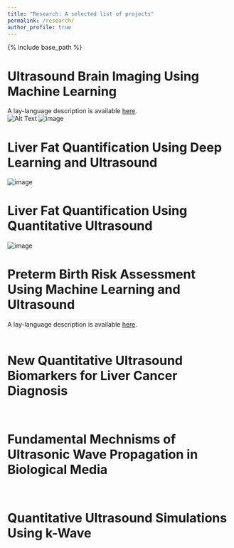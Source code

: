 ```yaml
---
title: "Research: A selected list of projects"
permalink: /research/
author_profile: true
---
```


{% include base_path %}

Ultrasound Brain Imaging Using Machine Learning
===
A lay-language description is available [here](https://acoustics.org/1abab9-extracting-human-skull-properties-by-using-ultrasound-and-artificial-intelligence/).<br>
![Alt Text](https://acoustics.org/wp-content/uploads/2021/11/skull_animation.gif)
![image](https://user-images.githubusercontent.com/97316752/148725477-17641cb6-8871-4c7f-b55d-586654ae733b.png)
<br>

Liver Fat Quantification Using Deep Learning and Ultrasound
===
![image](https://pubs.rsna.org/cms/10.1148/radiol.2020191160/asset/images/large/radiol.2020191160.va.jpeg)
<br>

Liver Fat Quantification Using Quantitative Ultrasound
===
![image](https://pubs.rsna.org/cms/10.1148/radiol.2020191152/asset/images/large/radiol.2020191152.va.jpeg)
<br>

Preterm Birth Risk Assessment Using Machine Learning and Ultrasound
===
A lay-language description is available [here](https://acoustics.org/1pbab5-predicting-spontaneous-preterm-birth-risk-is-improved-when-quantitative-ultrasound-data-are-included-with-prior-clinical-data/).<br>
<br>

New Quantitative Ultrasound Biomarkers for Liver Cancer Diagnosis
===
<br>

Fundamental Mechnisms of Ultrasonic Wave Propagation in Biological Media
===
<br>

Quantitative Ultrasound Simulations Using k-Wave
===
<br>
